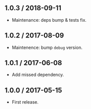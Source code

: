 1.0.3 / 2018-09-11
------------------

- Maintenance: deps bump & tests fix.


1.0.2 / 2017-08-09
------------------

- Maintenence: bump `debug` version.


1.0.1 / 2017-06-08
------------------

- Add missed dependency.


1.0.0 / 2017-05-15
------------------

- First release.
